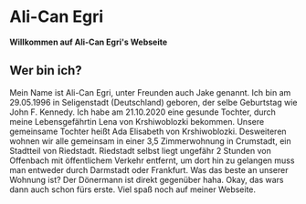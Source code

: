 # Ali-Can Egri
**Willkommen auf Ali-Can Egri's Webseite**

## Wer bin ich?
Mein Name ist Ali-Can Egri, unter Freunden auch Jake genannt.
Ich bin am 29.05.1996 in Seligenstadt (Deutschland) geboren, der selbe Geburtstag wie John F. Kennedy.
Ich habe am 21.10.2020 eine gesunde Tochter, durch meine Lebensgefährtin Lena von Krshiwoblozki bekommen.
Unsere gemeinsame Tochter heißt Ada Elisabeth von Krshiwoblozki.
Desweiteren wohnen wir alle gemeinsam in einer 3,5 Zimmerwohnung in Crumstadt, ein Stadtteil von Riedstadt.
Riedstadt selbst liegt ungefähr 2 Stunden von Offenbach mit öffentlichem Verkehr entfernt, um dort hin zu gelangen muss man entweder durch Darmstadt oder Frankfurt.
Was das beste an unserer Wohnung ist? Der Dönermann ist direkt gegenüber haha.
Okay, das wars dann auch schon fürs erste. Viel spaß noch auf meiner Webseite.
